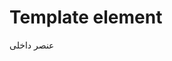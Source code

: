 
# Template element

عنصر داخلی <template> به‌عنوان یک فضای ذخیره‌سازی برای الگوهای HTML (HTML Markup Templates) عمل می‌کند. مرورگر محتوای درون آن را نادیده می‌گیرد و فقط از نظر صحت نگارشی (Syntax) آن را بررسی می‌کند، اما ما می‌توانیم با استفاده از JavaScript به آن دسترسی پیدا کنیم و از آن برای ایجاد عناصر دیگر استفاده کنیم.

از نظر تئوری، ما می‌توانیم هر عنصر نامرئی دیگری را در HTML قرار دهیم تا به‌عنوان فضای ذخیره‌سازی برای کد HTML استفاده شود. پس چه چیزی <template> را خاص می‌کند؟

اول اینکه، محتوای آن می‌تواند هر کد HTML معتبری باشد، حتی اگر در حالت معمول نیاز به تگ محصورکننده‌ی مناسب داشته باشد.

برای مثال، ما می‌توانیم یک ردیف جدول <tr> را درون آن قرار دهیم:

```html
<template>
  <tr>
    <td>Contents</td>
  </tr>
</template>
```

معمولاً اگر سعی کنیم تگ `<tr>` را داخل مثلاً یک `<div>` قرار دهیم، مرورگر ساختار نامعتبر DOM را تشخیص می‌دهد و آن را "اصلاح" می‌کند؛ یعنی به‌طور خودکار یک `<table>` به اطراف آن اضافه می‌کند. اما این چیزی نیست که ما بخواهیم. در عوض، `<template>` دقیقاً همان چیزی را که درونش قرار می‌دهیم، بدون تغییر نگه می‌دارد.

ما حتی می‌توانیم استایل‌ها و اسکریپت‌ها را نیز داخل `<template>` قرار دهیم:

```html
<template>
  <style>
    p { font-weight: bold; }
  </style>
  <script>
    alert("Hello");
  </script>
</template>
```
مرورگر محتوای درون `<template>` را «خارج از سند» در نظر می‌گیرد: استایل‌ها اعمال نمی‌شوند، اسکریپت‌ها اجرا نمی‌شوند، تگ `<video autoplay>` پخش نمی‌شود و غیره.

وقتی این محتوا را وارد سند (document) کنیم، فعال می‌شود (استایل‌ها اعمال می‌شوند، اسکریپت‌ها اجرا می‌شوند و غیره).

## وارد کردن template

محتوای یک template از طریق ویژگی `content` آن در دسترس است که یک [DocumentFragment](info:modifying-document#document-fragment) محسوب می‌شود — نوع خاصی از گره DOM.

می‌توانیم با آن مانند هر گره‌ی دیگری از DOM رفتار کنیم، با یک تفاوت خاص: زمانی که آن را در جایی قرار می‌دهیم، فقط فرزندانش وارد سند می‌شوند، نه خود `DocumentFragment`.

برای مثال:

```html run
<template id="tmpl">
  <script>
    alert("Hello");
  </script>
  <div class="message">Hello, world!</div>
</template>

<script>
  let elem = document.createElement('div');

*!*
  // Clone the template content to reuse it multiple times
  elem.append(tmpl.content.cloneNode(true));
*/!*

  document.body.append(elem);
  // Now the script from <template> runs
</script>
```

بیایید یک مثال از Shadow DOM را از فصل قبلی با استفاده از `<template>` بازنویسی کنیم:

```html run untrusted autorun="no-epub" height=60
<template id="tmpl">
  <style> p { font-weight: bold; } </style>
  <p id="message"></p>
</template>

<div id="elem">Click me</div>

<script>
  elem.onclick = function() {
    elem.attachShadow({mode: 'open'});

*!*
    elem.shadowRoot.append(tmpl.content.cloneNode(true)); // (*)
*/!*

    elem.shadowRoot.getElementById('message').innerHTML = "Hello from the shadows!";
  };
</script>
```

در خط `(*)`، زمانی که `tmpl.content` را کپی کرده و درج می‌کنیم، از آنجایی که یک `DocumentFragment` است، فرزندان آن (یعنی `<style>` و `<p>`) به جای خودش درج می‌شوند.

این عناصر، Shadow DOM را تشکیل می‌دهند:

```html
<div id="elem">
  #shadow-root
    <style> p { font-weight: bold; } </style>
    <p id="message"></p>
</div>
```

## خلاصه

برای جمع‌بندی:

- محتوای `<template>` می‌تواند هر HTML با ساختار نحوی صحیح باشد.
- محتوای `<template>` به‌عنوان «خارج از سند» در نظر گرفته می‌شود، بنابراین روی چیزی تأثیر نمی‌گذارد.
- ما می‌توانیم از طریق JavaScript به `template.content` دسترسی پیدا کنیم و با کپی کردن آن، در یک کامپوننت جدید استفاده‌اش کنیم.

تگ `<template>` ویژگی‌های منحصربه‌فردی دارد، زیرا:

- مرورگر ساختار نحوی HTML داخل آن را بررسی می‌کند (برخلاف استفاده از رشته قالب درون اسکریپت).
- ...اما همچنان اجازه می‌دهد که از هر تگ HTML در سطح بالا استفاده شود، حتی تگ‌هایی که بدون تگ‌های محصورکننده منطقی نیستند (مثل `<tr>`).
- وقتی محتوا وارد سند شود، تعاملی می‌شود: اسکریپت‌ها اجرا می‌شوند، ویدیوهای `<video autoplay>` پخش می‌شوند و غیره.

عنصر `<template>` به‌خودی‌خود هیچ مکانیزمی برای تکرار، اتصال داده‌ها (data binding) یا جایگزینی متغیرها ندارد، اما می‌توانیم این قابلیت‌ها را بر روی آن پیاده‌سازی کنیم.